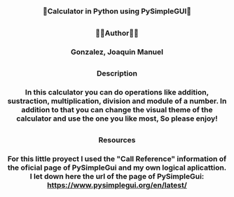# <h3 align="center">🟰Calculator in Python using PySimpleGUI🟰</h3>
## <h3 align="center">🧑‍💻Author🧑‍💻</h3>
### <h3 align="center">Gonzalez, Joaquin Manuel</h3>
## <h3 align="center">Description</h3> 
### <h3 align="center">In this calculator you can do operations like addition, sustraction, multiplication, division and module of a number. In addition to that you can change the visual theme of the calculator and use the one you like most, So please enjoy!</h3>
## <h3 align="center">Resources</h3>
### <h3 align="center">For this little proyect I used the "Call Reference" information of the oficial page of PySimpleGui and my own logical aplicattion. I let down here the url of the page of PySimpleGui: https://www.pysimplegui.org/en/latest/</h3>
